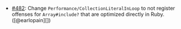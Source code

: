 * [#482](https://github.com/rubocop/rubocop-performance/issues/482): Change `Performance/CollectionLiteralInLoop` to not register offenses for `Array#include?` that are optimized directly in Ruby. ([@earlopain][])
